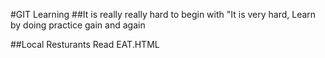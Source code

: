 #GIT Learning
##It is really really hard to begin with
"It is very hard,
Learn by doing practice gain and again

##Local Resturants
Read EAT.HTML

